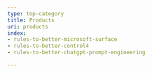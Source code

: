 ```yaml
---
type: top-category
title: Products
uri: products
index:
- rules-to-better-microsoft-surface
- rules-to-better-control4
- rules-to-better-chatgpt-prompt-engineering

---
```


